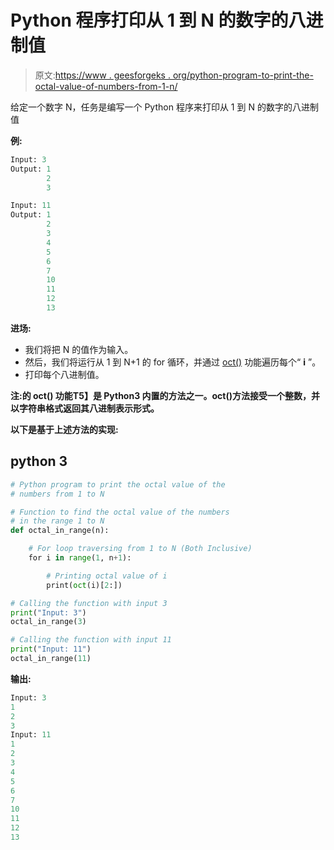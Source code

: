 # Python 程序打印从 1 到 N 的数字的八进制值

> 原文:[https://www . geesforgeks . org/python-program-to-print-the-octal-value-of-numbers-from-1-n/](https://www.geeksforgeeks.org/python-program-to-print-the-octal-value-of-the-numbers-from-1-to-n/)

给定一个数字 N，任务是编写一个 Python 程序来打印从 1 到 N 的数字的八进制值

**例:**

```py
Input: 3
Output: 1
        2
        3

Input: 11
Output: 1
        2
        3
        4
        5
        6
        7
        10
        11
        12
        13
```

**进场:**

*   我们将把 N 的值作为输入。
*   然后，我们将运行从 1 到 N+1 的 for 循环，并通过 [oct()](https://www.geeksforgeeks.org/python-oct-function/) 功能遍历每个“ **i** ”。
*   打印每个八进制值。

**注:**的 **oct()** 功能**T5】是 Python3 内置的方法之一。oct()方法接受一个整数，并以字符串格式返回其八进制表示形式。**

**以下是基于上述方法的实现:**

## python 3

```py
# Python program to print the octal value of the
# numbers from 1 to N

# Function to find the octal value of the numbers
# in the range 1 to N
def octal_in_range(n):

    # For loop traversing from 1 to N (Both Inclusive)
    for i in range(1, n+1):

        # Printing octal value of i
        print(oct(i)[2:])

# Calling the function with input 3
print("Input: 3")
octal_in_range(3)

# Calling the function with input 11
print("Input: 11")
octal_in_range(11)
```

**输出:**

```py
Input: 3
1
2
3
Input: 11
1
2
3
4
5
6
7
10
11
12
13
```